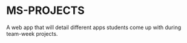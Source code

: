 # MS-PROJECTS
A web app that will detail different apps students come up with during team-week projects.
